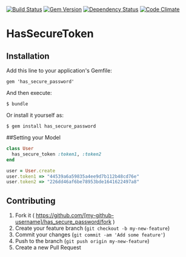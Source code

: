 [![Build Status](https://travis-ci.org/robertomiranda/has_secure_token.png)](https://travis-ci.org/robertomiranda/has_secure_token)
[![Gem Version](https://badge.fury.io/rb/has_secure_token.svg)](http://badge.fury.io/rb/has_secure_token)
[![Dependency Status](https://gemnasium.com/robertomiranda/has_secure_token.svg)](https://gemnasium.com/robertomiranda/has_secure_token)
[![Code Climate](https://codeclimate.com/github/robertomiranda/has_secure_token/badges/gpa.svg)](https://codeclimate.com/github/robertomiranda/has_secure_token)

# HasSecureToken

## Installation

Add this line to your application's Gemfile:

    gem 'has_secure_password'

And then execute:

    $ bundle

Or install it yourself as:

    $ gem install has_secure_password

##Setting your Model

```ruby
class User
  has_secure_token :token1, :token2
end

user = User.create
user.token1 => "44539a6a59835a4ee9d7b112b48cd76e"
user.token2 => "226dd46af6be78953bde1641622497a8"
```

## Contributing

1. Fork it ( https://github.com/[my-github-username]/has_secure_password/fork )
2. Create your feature branch (`git checkout -b my-new-feature`)
3. Commit your changes (`git commit -am 'Add some feature'`)
4. Push to the branch (`git push origin my-new-feature`)
5. Create a new Pull Request
